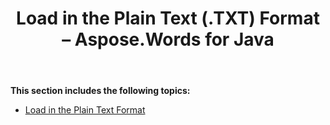 ﻿---
title: Load in the Plain Text (.TXT) Format – Aspose.Words for Java
articleTitle: Load in the Plain Text (.TXT) Format
linktitle: Load in the Plain Text (.TXT) Format
description: "Work with various features supported on Plain Text import."
type: docs
weight: 80
url: /java/load-in-the-plain-text-txt-format/
---

**This section includes the following topics:** 

- [Load in the Plain Text Format](/words/java/load-in-the-plain-text-format/)
